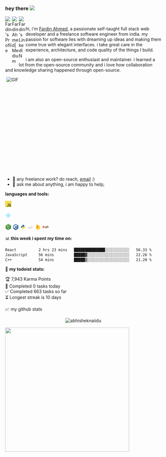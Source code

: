 ### hey there <img src="https://fardin98.github.io/portfolio-responsive-complete/" width="25px">
<a href="https://www.facebook.com/fardin.ahmed.54943/">
  <img align="left" alt="Fardin's Profile" width="22px" src="https://upload.wikimedia.org/wikipedia/commons/thumb/d/d5/Facebook_F_icon.svg/512px-Facebook_F_icon.svg.png" />
</a>
<a href="https://fardinahmed66.medium.com/">
  <img align="left" alt="Fardin Ahmed| Medium" width="22px" src="https://cdn4.iconfinder.com/data/icons/social-media-2210/24/Medium-512.png" />
</a>
<a href="https://www.linkedin.com/in/fardin-ahmed/">
  <img align="left" alt="Fardin's LinkedIN" width="22px" src="https://raw.githubusercontent.com/peterthehan/peterthehan/master/assets/linkedin.svg" />
</a>


<br />

hi, i'm [Fardin Ahmed](https://fardin98.github.io/portfolio-responsive-complete/), a passionate self-taught full stack web developer and a freelance software engineer from india. my passion for software lies with dreaming up ideas and making them come true with elegant interfaces. i take great care in the experience, architecture, and code quality of the things I build.

i am also an open-source enthusiast and maintainer. i learned a lot from the open-source community and i love how collaboration and knowledge sharing happened through open-source.


  <img align="right" alt="GIF" src="https://github.com/abhisheknaiidu/abhisheknaiidu/blob/master/code.gif?raw=true" width="500" height="320" />
  
- 💼 any freelance work? do reach, [email](mailto:abhishek.naidu@cred.club) :)
- 💬 ask me about anything, i am happy to help;

**languages and tools:**  

<code><img height="20" src="https://raw.githubusercontent.com/github/explore/80688e429a7d4ef2fca1e82350fe8e3517d3494d/topics/javascript/javascript.png"></code>
<!-- <code><img height="20" src="https://raw.githubusercontent.com/github/explore/80688e429a7d4ef2fca1e82350fe8e3517d3494d/topics/vue/vue.png"></code> -->
<code><img height="20" src="https://raw.githubusercontent.com/github/explore/80688e429a7d4ef2fca1e82350fe8e3517d3494d/topics/react/react.png"></code>
<!-- <code><img height="20" src="https://raw.githubusercontent.com/github/explore/5c058a388828bb5fde0bcafd4bc867b5bb3f26f3/topics/graphql/graphql.png"></code> -->
<code><img height="20" src="https://raw.githubusercontent.com/github/explore/80688e429a7d4ef2fca1e82350fe8e3517d3494d/topics/nodejs/nodejs.png"></code>
<code><img height="20" src="https://raw.githubusercontent.com/github/explore/80688e429a7d4ef2fca1e82350fe8e3517d3494d/topics/cpp/cpp.png"></code>
<code><img height="20" src="https://raw.githubusercontent.com/github/explore/80688e429a7d4ef2fca1e82350fe8e3517d3494d/topics/python/python.png"></code>
<code><img height="20" src="https://raw.githubusercontent.com/github/explore/80688e429a7d4ef2fca1e82350fe8e3517d3494d/topics/mysql/mysql.png"></code>
<code><img height="20" src="https://raw.githubusercontent.com/github/explore/80688e429a7d4ef2fca1e82350fe8e3517d3494d/topics/firebase/firebase.png"></code>
<code><img height="20" src="https://raw.githubusercontent.com/github/explore/80688e429a7d4ef2fca1e82350fe8e3517d3494d/topics/git/git.png"></code>

📊 **this week i spent my time on:**
<!--START_SECTION:waka-->
```text
React          2 hrs 23 mins   ██████████████░░░░░░░░░░░   56.33 % 
JavaScript     56 mins         █████▓░░░░░░░░░░░░░░░░░░░   22.26 % 
C++            54 mins         █████▒░░░░░░░░░░░░░░░░░░░   21.20 % 
```
<!--END_SECTION:waka-->


🚧 **my todoist stats:**
<!-- TODO-IST:START -->
🏆  7,943 Karma Points           
🌸  Completed 0 tasks today           
✅  Completed 663 tasks so far           
⏳  Longest streak is 10 days
<!-- TODO-IST:END -->


📈 my github stats

<p align="center"> <img src="https://github-readme-stats.vercel.app/api?username=FARDIN98&show_icons=true&theme=gotham" alt="abhisheknaiidu" />

  <!-- programmer_humor_img starts -->
<a href="https://imgur.com/r/ProgrammerHumor/09MAc1b"><img height="400" width="400" src="https://i.imgur.com/09MAc1b.jpg"></a>
<!-- programmer_humor_img ends -->



